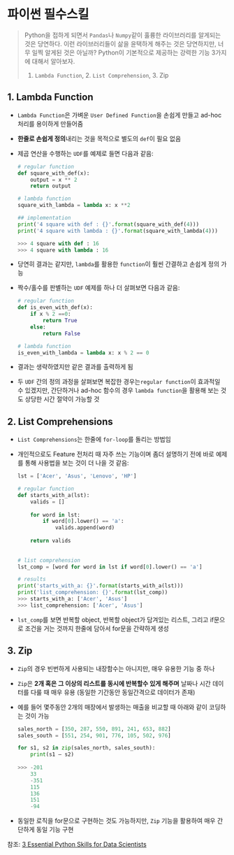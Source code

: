 # 파이썬 필수스킬

> Python을 접하게 되면서 `Pandas`나 `Numpy`같이 훌륭한 라이브러리를 알게되는 것은 당연하다. 이런 라이브러리들이 삶을 윤택하게 해주는 것은 당연하지만, 너무 일찍 알게된 것은 아닐까? Python이 기본적으로 제공하는 강력한 기능 3가지에 대해서 알아보자.
>
> 1. `Lambda Function`, 2. `List Comprehension`, 3. Zip

## 1. Lambda Function

- `Lambda Function`은 가벼운 `User Defined Function`을 손쉽게 만들고 ad-hoc 처리를 용이하게 만들어줌

- **한줄로 손쉽게 정의**내리는 것을 목적으로 별도의 `def`이 필요 없음

- 제곱 연산을 수행하는 `UDF`를 예제로 들면 다음과 같음:

  ```python
  # regular function
  def square_with_def(x):
      output = x ** 2
      return output
  
  # lambda function
  square_with_lambda = lambda x: x **2
  
  ## implementation
  print('4 square with def : {}'.format(square_with_def(4)))
  print('4 square with lambda : {}'.format(square_with_lambda(4)))
  
  >>> 4 square with def : 16
  >>> 4 square with lambda : 16
  ```

- 당연히 결과는 같지만, `lambda`를 활용한 `function`이 훨씬 간결하고 손쉽게 정의 가능

- 짝수/홀수를 판별하는 `UDF` 예제를 하나 더 살펴보면 다음과 같음:

  ```python
  # regular function
  def is_even_with_def(x):
      if x % 2 ==0:
          return True
      else:
          return False
  
  # lambda function
  is_even_with_lambda = lambda x: x % 2 == 0
  ```

- 결과는 생략하였지만  같은 결과를 출력하게 됨

- 두 `UDF` 간의 정의 과정을 살펴보면 복잡한 경우는`regular function`이 효과적일 수 있겠지만, 간단하거나 ad-hoc 함수의 경우 `lambda function`을 활용해 보는 것도 상당한 시간 절약이 가능할 것

## 2. List Comprehensions

- `List Comprehensions`는 한줄에 `for-loop`를 돌리는 방법임

- 개인적으로도 Feature 전처리 때 자주 쓰는 기능이며 좀더 설명하기 전에 바로 예제를 통해 사용법을 보는 것이 더 나을 것 같음:

  ```python
  lst = ['Acer', 'Asus', 'Lenovo', 'HP']
  
  # regular function
  def starts_with_a(lst):
      valids = []
   
      for word in lst:
          if word[0].lower() == 'a':
              valids.append(word)
   
      return valids
   
   
  # list comprehension
  lst_comp = [word for word in lst if word[0].lower() == 'a']
  
  # results
  print('starts_with_a: {}'.format(starts_with_a(lst)))
  print('list_comprehension: {}'.format(lst_comp))
  >>> starts_with_a: ['Acer', 'Asus']
  >>> list_comprehension: ['Acer', 'Asus']
  ```

- `lst_comp`를 보면 반복할 object, 반복할 object가 담겨있는 리스트, 그리고 if문으로 조건을 거는 것까지 한줄에 담아서 for문을 간략하게 생성

## 3. Zip

- `Zip`의 경우 빈번하게 사용되는 내장함수는 아니지만, 매우 유용한 기능 중 하나

- `Zip`은 **2개 혹은 그 이상의 리스트를 동시에 반복할수 있게 해주며** 날짜나 시간 데이터를 다룰 때 매우 유용 (동일한 기간동안 동일간격으로 데이터가 존재)

- 예를 들어 몇주동안 2개의 매장에서 발생하는 매출을 비교할 때 아래와 같이 코딩하는 것이 가능

  ```python
  sales_north = [350, 287, 550, 891, 241, 653, 882]
  sales_south = [551, 254, 901, 776, 105, 502, 976]
  
  for s1, s2 in zip(sales_north, sales_south):
      print(s1 — s2)
      
  >>> -201
      33
      -351
      115
      136
      151
      -94
  ```

- 동일한 로직을 for문으로 구현하는 것도 가능하지만, `Zip` 기능을 활용하여 매우 간단하게 동일 기능 구현



참조: [3 Essential Python Skills for Data Scientists](https://towardsdatascience.com/3-essential-python-skills-for-data-scientists-b642a1397ae3)

